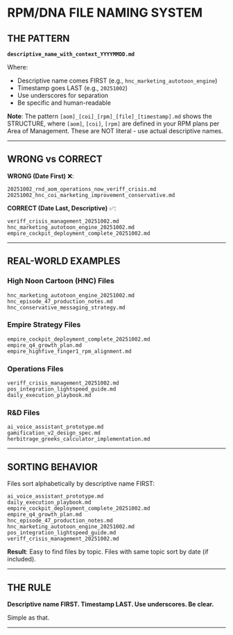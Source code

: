# RPM/DNA FILE NAMING SYSTEM

## THE PATTERN

**`descriptive_name_with_context_YYYYMMDD.md`**

Where:
- Descriptive name comes FIRST (e.g., `hnc_marketing_autotoon_engine`)
- Timestamp goes LAST (e.g., `20251002`)
- Use underscores for separation
- Be specific and human-readable

**Note**: The pattern `[aom]_[coi]_[rpm]_[file]_[timestamp].md` shows the STRUCTURE, where `[aom]`, `[coi]`, `[rpm]` are defined in your RPM plans per Area of Management. These are NOT literal - use actual descriptive names.

---

## WRONG vs CORRECT

**WRONG (Date First)** ❌:
```
20251002_rnd_aom_operations_now_veriff_crisis.md
20251002_hnc_coi_marketing_improvement_conservative.md
```

**CORRECT (Date Last, Descriptive)** ✅:
```
veriff_crisis_management_20251002.md
hnc_marketing_autotoon_engine_20251002.md
empire_cockpit_deployment_complete_20251002.md
```

---

## REAL-WORLD EXAMPLES

### High Noon Cartoon (HNC) Files
```
hnc_marketing_autotoon_engine_20251002.md
hnc_episode_47_production_notes.md
hnc_conservative_messaging_strategy.md
```

### Empire Strategy Files
```
empire_cockpit_deployment_complete_20251002.md
empire_q4_growth_plan.md
empire_highfive_finger1_rpm_alignment.md
```

### Operations Files
```
veriff_crisis_management_20251002.md
pos_integration_lightspeed_guide.md
daily_execution_playbook.md
```

### R&D Files
```
ai_voice_assistant_prototype.md
gamification_v2_design_spec.md
herbitrage_greeks_calculator_implementation.md
```

---

## SORTING BEHAVIOR

Files sort alphabetically by descriptive name FIRST:

```
ai_voice_assistant_prototype.md
daily_execution_playbook.md
empire_cockpit_deployment_complete_20251002.md
empire_q4_growth_plan.md
hnc_episode_47_production_notes.md
hnc_marketing_autotoon_engine_20251002.md
pos_integration_lightspeed_guide.md
veriff_crisis_management_20251002.md
```

**Result**: Easy to find files by topic. Files with same topic sort by date (if included).

---

## THE RULE

**Descriptive name FIRST. Timestamp LAST. Use underscores. Be clear.**

Simple as that.

---

<!-- Timestamp goes LAST: descriptive_name_20251002.md -->

<!-- Optimized: 2025-10-02 -->

<!-- Last updated: 2025-10-02 -->

<!-- Last optimized: 2025-10-02 -->
